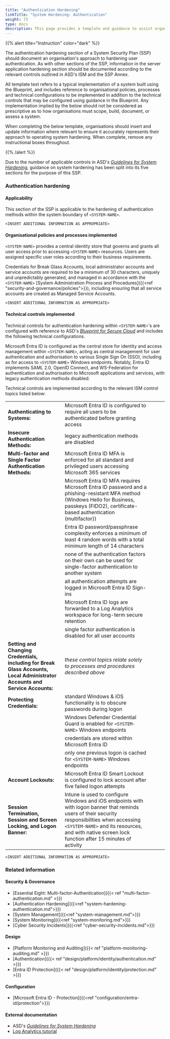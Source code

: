 ```yaml
---
title: "Authentication Hardening"
linkTitle: "System Hardening: Authentication"
weight: 73
type: docs
description: This page provides a template and guidance to assist organisations in documenting their approach to authentication hardening associated with their system(s) built on ASD's Blueprint for Secure Cloud.
---
```


{{% alert title="Instruction" color="dark" %}}

The authentication hardening section of a System Security Plan (SSP) should document an organisation's approach to hardening user authentication. As with other sections of the SSP, information in the server application hardening section should be documented according to the relevant controls outlined in ASD's ISM and the SSP Annex.

All template text refers to a typical implementation of a system built using the Blueprint, and includes reference to organisational policies, processes and technical configurations to be implemented in addition to the technical controls that may be configured using guidance in the Blueprint. Any implementation implied by the below should not be considered as prescriptive as to how organisations must scope, build, document, or assess a system.

When completing the below template, organisations should insert and update information where relevant to ensure it accurately represents their approach to operating system hardening. When complete, remove any instructional boxes throughout. 

{{% /alert %}}

Due to the number of applicable controls in ASD's [*Guidelines for System Hardening*](https://www.cyber.gov.au/resources-business-and-government/essential-cyber-security/ism/cyber-security-guidelines/guidelines-system-hardening), guidance on system hardening has been split into its five sections for the purpose of this SSP.

### Authentication hardening

#### Applicability

This section of the SSP is applicable to the hardening of authentication methods within the system boundary of `<SYSTEM-NAME>`.

`<INSERT ADDITIONAL INFORMATION AS APPROPRIATE>`

#### Organisational policies and processes implemented

`<SYSTEM-NAME>` provides a central identity store that governs and grants all user access prior to accessing `<SYSTEM-NAME>` resources. Users are assigned specific user roles according to their business requirements.

Credentials for Break Glass Accounts, local administrator accounts and service accounts are required to be a minimum of 30 characters, uniquely and unpredictably generated, and managed in accordance with the `<SYSTEM-NAME>` [System Administration Process and Procedures]({{<ref "security-and-governance/policies">}}), including ensuring that all service accounts are created as Managed Service Accounts.

`<INSERT ADDITIONAL INFORMATION AS APPROPRIATE>`

#### Technical controls implemented

Technical controls for authentication hardening within  `<SYSTEM-NAME>`'s are configured with reference to ASD's [*Blueprint for Secure Cloud*](https://blueprint.asd.gov.au) and includes the following technical configurations.

Microsoft Entra ID is configured as the central store for identity and access management within `<SYSTEM-NAME>`, acting as central management for user authentication and authorisation to various Single Sign On (SSO), including as for access to `<SYSTEM-NAME>` Windows endpoints. Notably, Entra ID implements SAML 2.0, OpenID Connect, and WS-Federation for authentication and authorisation to Microsoft applications and services, with legacy authentication methods disabled.

Technical controls are implemented according to the relevant ISM control topics listed below:

<div class="no-band-table">

|                                                                                                                              |                                                                                                                                                                                                                                                        |     |     |     |
| ---------------------------------------------------------------------------------------------------------------------------- | ------------------------------------------------------------------------------------------------------------------------------------------------------------------------------------------------------------------------------------------------------ | --- | --- | --- |
| **Authenticating to Systems:**                                                                                               | Microsoft Entra ID is configured to require all users to be authenticated before granting access                                                                                                                                                       |     |     |     |
| **Insecure Authentication Methods:**                                                                                         | legacy authentication methods are disabled                                                                                                                                                                                                             |     |     |     |
| **Multi-factor and Single Factor Authentication Methods:**                                                                   | Microsoft Entra ID MFA is enforced for all standard and privileged users accessing Microsoft 365 services                                                                                                                                              |     |     |     |
|                                                                                                                              | Microsoft Entra ID MFA requires Microsoft Entra ID password and a phishing-resistant MFA method (Windows Hello for Business, passkeys (FIDO2), certificate-based authentication (multifactor))                                                         |     |     |     |
|                                                                                                                              | Entra ID password/passphrase complexity enforces a minimum of least 4 random words with a total minimum length of 14 characters                                                                                                                        |     |     |     |
|                                                                                                                              | none of the authentication factors on their own can be used for single-factor authentication to another system                                                                                                                                         |     |     |     |
|                                                                                                                              | all authentication attempts are logged in Microsoft Entra ID Sign-ins                                                                                                                                                                                  |     |     |     |
|                                                                                                                              | Microsoft Entra ID logs are forwarded to a Log Analytics workspace for long-term secure retention                                                                                                                                                      |     |     |     |
|                                                                                                                              | single factor authentication is disabled for all user accounts                                                                                                                                                                                         |     |     |     |
| **Setting and Changing Credentials, including for Break Glass Accounts, Local Administrator Accounts and Service Accounts:** | *these control topics relate solely to processes and procedures described above*                                                                                                                                                                       |     |     |     |
| **Protecting Credentials:**                                                                                                  | standard Windows & iOS functionality is to obscure passwords during logon                                                                                                                                                                              |     |     |     |
|                                                                                                                              | Windows Defender Credential Guard is enabled for `<SYSTEM-NAME>` Windows endpoints                                                                                                                                                                     |     |     |     |
|                                                                                                                              | credentials are stored within Microsoft Entra ID                                                                                                                                                                                                       |     |     |     |
|                                                                                                                              | only one previous logon is cached for `<SYSTEM-NAME>` Windows endpoints                                                                                                                                                                                |     |     |     |
| **Account Lockouts:**                                                                                                        | Microsoft Entra ID Smart Lockout is configured to lock account after five failed logon attempts                                                                                                                                                        |     |     |     |
| **Session Termination, Session and Screen Locking, and Logon Banner:**                                                       | Intune is used to configure Windows and iOS endpoints with with logon banner that reminds users of their security responsibilities when accessing `<SYSTEM-NAME>` and its resources, and with native screen lock function after 15 minutes of activity |     |     |     |

</div>

`<INSERT ADDITIONAL INFORMATION AS APPROPRIATE>`

### Related information

#### Security & Governance

- [Essential Eight: Multi-factor-Authentication]({{< ref "multi-factor-authentication.md" >}})
- [Authentication Hardening]({{<ref "system-hardening-authentication.md">}})
- [System Management]({{<ref "system-management.md">}})
- [System Monitoring]({{<ref "system-monitoring.md">}})
- [Cyber Security Incidents]({{<ref "cyber-security-incidents.md">}})

#### Design

- [Platform Monitoring and Auditing]({{< ref "platform-monitoring-auditing.md" >}})
- [Authentication]({{< ref "design/platform/identity/authentication.md" >}})
- [Entra ID Protection]({{< ref "design/platform/identity/protection.md" >}})
  
#### Configuration

* [Microsoft Entra ID - Protection]({{<ref "configuration/entra-id/protection">}})


#### External documentation

- ASD's [*Guidelines for System Hardening*](https://www.cyber.gov.au/resources-business-and-government/essential-cyber-security/ism/cyber-security-guidelines/guidelines-system-hardening)
- [Log Analytics tutorial](https://learn.microsoft.com/azure/azure-monitor/logs/log-analytics-tutorial)